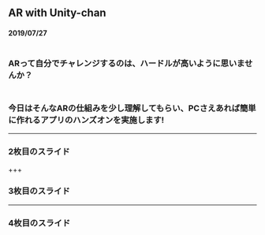 ## AR with Unity-chan

#### 2019/07/27<br><br>

### ARって自分でチャレンジするのは、ハードルが高いように思いませんか？<br><br>

### 今日はそんなARの仕組みを少し理解してもらい、PCさえあれば簡単に作れるアプリのハンズオンを実施します!

---


### 2枚目のスライド


+++


### 3枚目のスライド


---


### 4枚目のスライド
